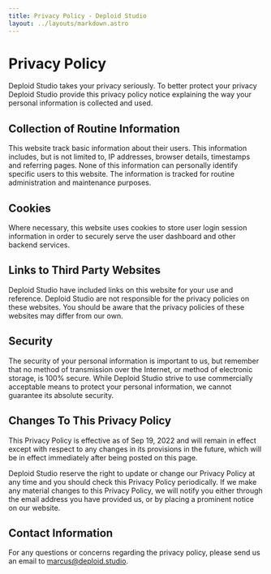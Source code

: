 ```yaml
---
title: Privacy Policy - Deploid Studio
layout: ../layouts/markdown.astro
---
```


# Privacy Policy

Deploid Studio takes your privacy seriously. To better protect your privacy Deploid Studio provide this privacy policy notice explaining the way your personal information is collected and used.


## Collection of Routine Information

This website track basic information about their users. This information includes, but is not limited to, IP addresses, browser details, timestamps and referring pages. None of this information can personally identify specific users to this website. The information is tracked for routine administration and maintenance purposes.


## Cookies

Where necessary, this website uses cookies to store user login session information in order to securely serve the user dashboard and other backend services.


## Links to Third Party Websites

Deploid Studio have included links on this website for your use and reference. Deploid Studio are not responsible for the privacy policies on these websites. You should be aware that the privacy policies of these websites may differ from our own.


## Security

The security of your personal information is important to us, but remember that no method of transmission over the Internet, or method of electronic storage, is 100% secure. While Deploid Studio strive to use commercially acceptable means to protect your personal information, we cannot guarantee its absolute security.


## Changes To This Privacy Policy

This Privacy Policy is effective as of Sep 19, 2022 and will remain in effect except with respect to any changes in its provisions in the future, which will be in effect immediately after being posted on this page.

Deploid Studio reserve the right to update or change our Privacy Policy at any time and you should check this Privacy Policy periodically. If we make any material changes to this Privacy Policy, we will notify you either through the email address you have provided us, or by placing a prominent notice on our website.


## Contact Information

For any questions or concerns regarding the privacy policy, please send us an email to marcus@deploid.studio.